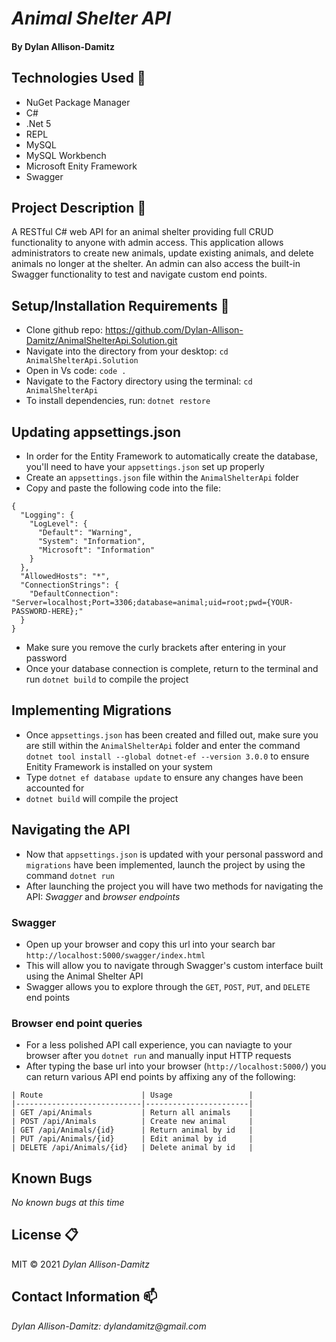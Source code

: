 # _Animal Shelter API_ 

#### By Dylan Allison-Damitz

## Technologies Used :floppy_disk:
* NuGet Package Manager
* C#
* .Net 5
* REPL
* MySQL
* MySQL Workbench
* Microsoft Enity Framework
* Swagger

## Project Description :page_with_curl:
A RESTful C# web API for an animal shelter providing full CRUD functionality to anyone with admin access.
This application allows administrators to create new animals, update existing animals, and delete animals no longer at the shelter. An admin can also access the built-in Swagger functionality to test and navigate custom end points.

## Setup/Installation Requirements :triangular_ruler:

* Clone github repo: https://github.com/Dylan-Allison-Damitz/AnimalShelterApi.Solution.git
* Navigate into the directory from your desktop: `cd AnimalShelterApi.Solution`
* Open in Vs code: `code .`
* Navigate to the Factory directory using the terminal: `cd AnimalShelterApi`
* To install dependencies, run: `dotnet restore`


## Updating appsettings.json

* In order for the Entity Framework to automatically create the database, you'll need to have your `appsettings.json` set up properly 
* Create an `appsettings.json` file within the `AnimalShelterApi` folder
* Copy and paste the following code into the file:

```
{
  "Logging": {
    "LogLevel": {
      "Default": "Warning",
      "System": "Information",
      "Microsoft": "Information"
    }
  },
  "AllowedHosts": "*",
  "ConnectionStrings": {
    "DefaultConnection": "Server=localhost;Port=3306;database=animal;uid=root;pwd={YOUR-PASSWORD-HERE};"
  }
}

```
* Make sure you remove the curly brackets after entering in your password
* Once your database connection is complete, return to the terminal and run `dotnet build` to compile the project

## Implementing Migrations

* Once `appsettings.json` has been created and filled out, make sure you are still within the `AnimalShelterApi` folder and enter the command `dotnet tool install --global dotnet-ef --version 3.0.0` to ensure Enitity Framework is installed on your system
* Type `dotnet ef database update` to ensure any changes have been accounted for
* `dotnet build` will compile the project

## Navigating the API

* Now that `appsettings.json` is updated with your personal password and `migrations` have been implemented, launch the project by using the command `dotnet run`
* After launching the project you will have two methods for navigating the API: _Swagger_ and _browser endpoints_
### Swagger
* Open up your browser and copy this url into your search bar `http://localhost:5000/swagger/index.html`
* This will allow you to navigate through Swagger's custom interface built using the Animal Shelter API
* Swagger allows you to explore through the `GET`, `POST`, `PUT`, and `DELETE` end points
### Browser end point queries
* For a less polished API call experience, you can naviagte to your browser after you `dotnet run` and manually input HTTP requests
* After typing the base url into your browser (`http://localhost:5000/`) you can return various API end points by affixing any of the following:
```
| Route                      | Usage                 |   
|----------------------------|-----------------------|
| GET /api/Animals           | Return all animals    | 
| POST /api/Animals          | Create new animal     |
| GET /api/Animals/{id}      | Return animal by id   |
| PUT /api/Animals/{id}      | Edit animal by id     |
| DELETE /api/Animals/{id}   | Delete animal by id   |
```
## Known Bugs
_No known bugs at this time_

## License :clipboard:
MIT &copy; 2021 _Dylan Allison-Damitz_
## Contact Information :mailbox:

_Dylan Allison-Damitz:
dylandamitz@gmail.com_
